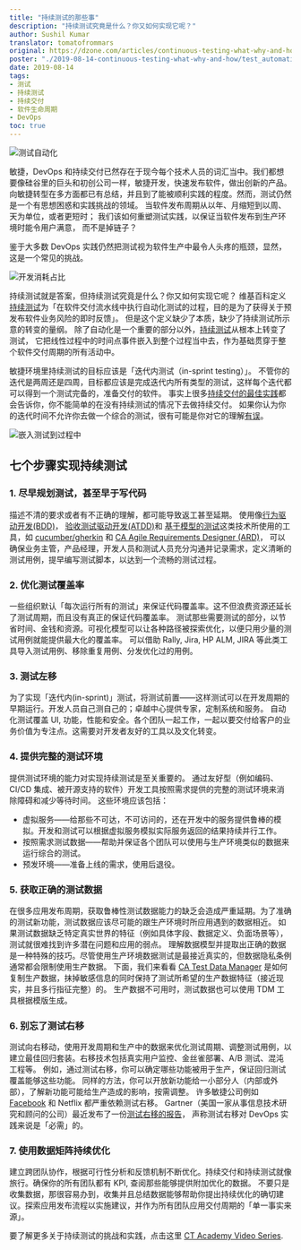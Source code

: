 ```yaml
---
title: "持续测试的那些事"
description: "持续测试究竟是什么？你又如何实现它呢？"
author: Sushil Kumar
translator: tomatofrommars
original: https://dzone.com/articles/continuous-testing-what-why-and-how
poster: "./2019-08-14-continuous-testing-what-why-and-how/test_automation.jpg"
date: 2019-08-14
tags:
- 测试
- 持续测试
- 持续交付
- 软件生命周期
- DevOps
toc: true
---
```


![测试自动化](test_automation.jpg)

敏捷，DevOps 和持续交付已然存在于现今每个技术人员的词汇当中。我们都想要像硅谷里的巨头和初创公司一样，敏捷开发，快速发布软件，做出创新的产品。
向敏捷转型在多方面都已有总结，并且到了能被顺利实践的程度。然而，测试仍然是一个有思想困惑和实践挑战的领域。 当软件发布周期从以年、月缩短到以周、天为单位，或者更短时；
我们该如何重塑测试实践，以保证当软件发布到生产环境时能令用户满意， 而不是掉链子？

鉴于大多数 DevOps 实践仍然把测试视为软件生产中最令人头疼的瓶颈，显然，这是一个常见的挑战。

![开发消耗占比](main-hold-ups.png)

持续测试就是答案，但持续测试究竟是什么？你又如何实现它呢？
维基百科定义[持续测试](https://en.wikipedia.org/wiki/Continuous_testing)为「在软件交付流水线中执行自动化测试的过程，目的是为了获得关于预发布软件业务风险的即时反馈」。
但是这个定义缺少了本质，缺少了持续测试所示意的转变的量纲。
除了自动化是一个重要的部分以外，[持续测试](https://www.blazemeter.com/blog/what-%E2%80%9Ccontinuous-testing%E2%80%9D-and-how-it-even-possible)从根本上转变了测试，
它把线性过程中的时间点事件嵌入到整个过程当中去，作为基础贯穿于整个软件交付周期的所有活动中。

敏捷环境里持续测试的目标应该是「迭代内测试（in-sprint testing）」。
不管你的迭代是两周还是四周，目标都应该是完成迭代内所有类型的测试，这样每个迭代都可以得到一个测试完备的，准备交付的软件。
事实上很多[持续交付的最佳实践](https://www.blazemeter.com/blog/5-ci-cd-best-practices-for-better-code-quality)都会告诉你，你不能简单的在没有持续测试的情况下去做持续交付。
如果你认为你的迭代时间不允许你去做一个综合的测试，很有可能是你对它的理解[有误](https://www.testingexcellence.com/testing-agile-sprint-short/)。

![嵌入测试到过程中](testing-embedded-throughout-sdlc.png)

## 七个步骤实现持续测试
### 1. 尽早规划测试，甚至早于写代码
描述不清的要求或者有不正确的理解，都可能导致返工甚至延期。
使用像[行为驱动开发(BDD)](https://en.wikipedia.org/wiki/Behavior-driven_development)，
[验收测试驱动开发(ATDD)](https://en.wikipedia.org/wiki/Acceptance_test%E2%80%93driven_development)和
[基于模型的测试](https://en.wikipedia.org/wiki/Model-based_testing)这类技术所使用的工具，如 [cucumber/gherkin](https://docs.cucumber.io/) 和
[CA Agile Requirements Designer (ARD)](https://www.ca.com/us/products/ca-agile-requirements-designer.html)，
可以确保业务主管，产品经理，开发人员和测试人员充分沟通并记录需求，定义清晰的测试用例，提早编写测试脚本，以达到一个流畅的测试过程。

### 2. 优化测试覆盖率
一些组织默认「每次运行所有的测试」来保证代码覆盖率。这不但浪费资源还延长了测试周期，而且没有真正的保证代码覆盖率。
测试那些需要测试的部分，以节省时间、金钱和资源。可视化模型可以让各种路径被探索优化，以便只用少量的测试用例就能提供最大化的覆盖率。
可以借助 Rally, Jira, HP ALM, JIRA 等此类工具导入测试用例、移除重复用例、分发优化过的用例。

### 3. 测试左移
为了实现「迭代内(in-sprint)」测试，将测试前置——这样测试可以在开发周期的早期运行。开发人员自己测自己的；卓越中心提供专家，定制系统和服务。
自动化测试覆盖 UI, 功能，性能和安全。各个团队一起工作，一起以要交付给客户的业务价值为专注点。这需要对开发者友好的工具以及文化转变。

### 4. 提供完整的测试环境
提供测试环境的能力对实现持续测试是至关重要的。
通过友好型（例如编码、CI/CD 集成、被开源支持的软件）开发工具按照需求提供的完整的测试环境来消除障碍和减少等待时间。
这些环境应该包括：

* 虚拟服务——给那些不可达，不可访问的，还在开发中的服务提供鲁棒的模拟。开发和测试可以根据虚拟服务模拟实际服务返回的结果持续并行工作。
* 按照需求测试数据——帮助并保证各个团队可以使用与生产环境类似的数据来运行综合的测试。
* 预发环境——准备上线的需求，使用后退役。

### 5. 获取正确的测试数据
在很多应用发布周期，获取鲁棒性测试数据能力的缺乏会造成严重延期。为了准确的测试新功能，测试数据应该尽可能的跟生产环境时所应用遇到的数据相近。
如果测试数据缺乏特定真实世界的特征（例如具体字段、数据定义、负面场景等），测试就很难找到许多潜在问题和应用的弱点。
理解数据模型并提取出正确的数据是一种特殊的技巧。尽管使用生产环境数据测试是最接近真实的，但数据隐私条例通常都会限制使用生产数据。
下面，我们来看看 [CA Test Data Manager](https://www.ca.com/us/trials/ca-test-data-manager.html) 是如何复制生产数据，抹掉敏感信息的同时保持了测试所希望的生产数据特征（接近现实，并且多行指征完整）的。
生产数据不可用时，测试数据也可以使用 TDM 工具根据模版生成。

### 6. 别忘了测试右移
测试向右移动，使用开发周期和生产中的数据来优化测试周期、调整测试用例，以建立最佳回归套装。右移技术包括真实用户监控、金丝雀部署、A/B 测试、混沌工程等。
例如，通过测试右移，你可以确定哪些功能被用于生产，保证回归测试覆盖能够这些功能。
同样的方法，你可以开放新功能给一小部分人（内部或外部），了解新功能可能给生产造成的影响，按需调整。
许多敏捷公司例如 [Facebook](https://code.fb.com/web/rapid-release-at-massive-scale/) 和 Netflix 都严重依赖测试右移。
Gartner（美国一家从事信息技术研究和顾问的公司）最近发布了一份[测试右移的报告](https://www.gartner.com/doc/3898164/devops-success-requires-shiftright-testing)，
声称测试右移对 DevOps 实践来说是「必需」的。

### 7. 使用数据矩阵持续优化
建立跨团队协作，根据可行性分析和反馈机制不断优化。持续交付和持续测试就像旅行。确保你的所有团队都有 KPI, 查阅那些能够提供附加优化的数据。
不要只是收集数据，那很容易办到，收集并且总结数据能够帮助你提出持续优化的确切建议。探索应用发布流程以实施建议，并作为所有团队应用交付周期的「单一事实来源」。

要了解更多关于持续测试的挑战和实践，点击这里 [CT Academy Video Series](https://www.continuoustesting.com/what-is-continuous-testing/).

